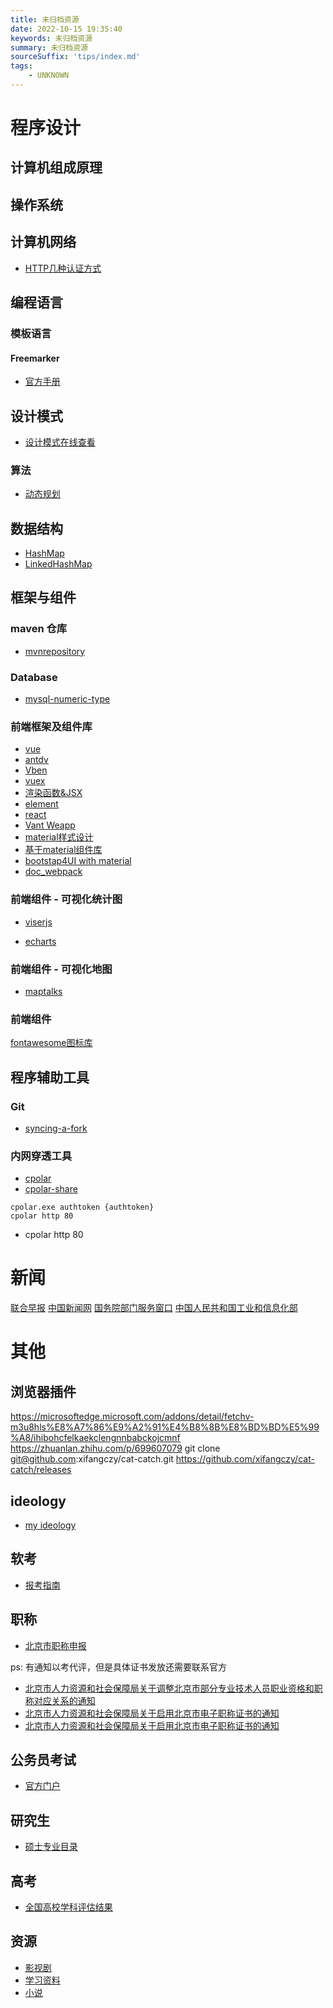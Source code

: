 ```yaml
---
title: 未归档资源
date: 2022-10-15 19:35:40
keywords: 未归档资源
summary: 未归档资源
sourceSuffix: 'tips/index.md'
tags:
    - UNKNOWN
---
```


# 程序设计

## 计算机组成原理

## 操作系统

## 计算机网络

+ [HTTP几种认证方式](https://www.cnblogs.com/xy-ouyang/p/12609387.html#content)

## 编程语言

### 模板语言

#### Freemarker

+ [官方手册](https://freemarker.sourceforge.io/docs/ref_builtins_string.html#ref_builtin_json_string)

## 设计模式

+ [设计模式在线查看](https://refactoring.guru/design-patterns/catalog)

### 算法

+ [动态规划](https://oi-wiki.org/dp/number/)

## 数据结构

+ [HashMap](https://www.jianshu.com/p/dde9b12343c1)
+ [LinkedHashMap](https://www.jianshu.com/p/8f4f58b4b8ab)

## 框架与组件

### maven 仓库

+ [mvnrepository](https://mvnrepository.com/)

### Database

+ [mysql-numeric-type](https://dev.mysql.com/doc/refman/8.0/en/numeric-type-syntax.html)

### 前端框架及组件库

+ [vue](https://cn.vuejs.org/guide/components/slots.html#render-scope)
+ [antdv](https://www.antdv.com/components/select-cn/)
+ [Vben](https://doc.vvbin.cn/components/glob/button.html)
+ [vuex](https://vuex.vuejs.org/zh/installation.html)
+ [渲染函数&JSX](https://v2.cn.vuejs.org/v2/guide/render-function.html)
+ [element](https://element.eleme.cn/2.0/#/zh-CN/component/table)
+ [react](https://react.docschina.org/tutorial/tutorial.html#what-is-react)
+ [Vant Weapp](https://vant-contrib.gitee.io/vant-weapp/#/home)
+ [material样式设计](https://material-io.cn/components?platform=ios)
+ [基于material组件库](https://mui.com/zh/material-ui/react-tree-view/#gmail-clone)
+ [bootstap4UI with material](https://blog.csdn.net/cunjie3951/article/details/106903222/)
+ [doc_webpack](https://www.w3cschool.cn/doc_webpack/webpack-loaders-sass-loader.html)

### 前端组件 - 可视化统计图

+ [viserjs](https://viserjs.gitee.io/)

+ [echarts](https://echarts.apache.org/examples/zh/index.html)

### 前端组件 - 可视化地图

+ [maptalks](https://maptalks.org/maptalks.js/api/0.x/ImageLayer.html)

### 前端组件

[fontawesome图标库](http://www.fontawesome.com.cn/faicons/)

## 程序辅助工具

### Git

+ [syncing-a-fork](https://docs.github.com/en/pull-requests/collaborating-with-pull-requests/working-with-forks/syncing-a-fork)

### 内网穿透工具

+ [cpolar](https://dashboard.cpolar.com/get-started)
+ [cpolar-share](https://i.cpolar.com/m/4iCU)
```shell
cpolar.exe authtoken {authtoken}
cpolar http 80
```
+ cpolar http 80

# 新闻

[联合早报](https://www.zaobao.com/)
[中国新闻网](https://www.chinanews.com/)
[国务院部门服务窗口](https://gjzwfw.www.gov.cn/col/col485/index.html)
[中国人民共和国工业和信息化部](https://www.miit.gov.cn/)

# 其他

## 浏览器插件

https://microsoftedge.microsoft.com/addons/detail/fetchv-m3u8hls%E8%A7%86%E9%A2%91%E4%B8%8B%E8%BD%BD%E5%99%A8/ihibohcfelkaekclengnnbabckojcmnf
https://zhuanlan.zhihu.com/p/699607079
git clone git@github.com:xifangczy/cat-catch.git
https://github.com/xifangczy/cat-catch/releases

## ideology

+ [my ideology](/ideology)

## 软考

+ [报考指南](https://www.ruankao.org.cn/platform)

## 职称

+ [北京市职称申报](https://fuwu.rsj.beijing.gov.cn/pingshen/main#)

ps: 有通知以考代评，但是具体证书发放还需要联系官方

+ [北京市人力资源和社会保障局关于调整北京市部分专业技术人员职业资格和职称对应关系的通知](https://www.beijing.gov.cn/zhengce/zczt/zcwjhb/zczdgg/zhzdzc/202311/t20231116_3302868.html)
+ [北京市人力资源和社会保障局关于启用北京市电子职称证书的通知](https://www.beijing.gov.cn/zhengce/zczt/zcwjhb/zczdgg/zhzdzc/202102/t20210205_2278132.html)
+ [北京市人力资源和社会保障局关于启用北京市电子职称证书的通知](https://banshi.beijing.gov.cn/tzgg/202102/t20210208_426813.html)

## 公务员考试

+ [官方门户](http://bm.scs.gov.cn/pp/gkweb/core/web/ui/business/home/gkhome.html)

## 研究生

+ [硕士专业目录](https://yz.chsi.com.cn/zsml/zyfx_search.jsp)

## 高考

+ [全国高校学科评估结果](https://www.cdgdc.edu.cn/dslxkpgjggb/index.htm)

## 资源

+ [影视剧](https://sou.s.sou.soushuju.cn/)
+ [学习资料](http://wan.xue.wanxuege.shop/)
+ [小说](https://wanyueshuwu.com/)
